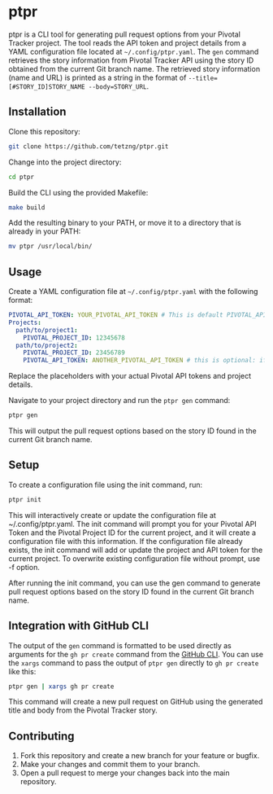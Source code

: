 # ptpr

ptpr is a CLI tool for generating pull request options from your Pivotal Tracker project. The tool reads the API token and project details from a YAML configuration file located at `~/.config/ptpr.yaml`. The `gen` command retrieves the story information from Pivotal Tracker API using the story ID obtained from the current Git branch name. The retrieved story information (name and URL) is printed as a string in the format of `--title=[#STORY_ID]STORY_NAME --body=STORY_URL`.

## Installation

Clone this repository:

```sh
git clone https://github.com/tetzng/ptpr.git
```

Change into the project directory:

```sh
cd ptpr
```

Build the CLI using the provided Makefile:

```sh
make build
```

Add the resulting binary to your PATH, or move it to a directory that is already in your PATH:

```sh
mv ptpr /usr/local/bin/

```

## Usage

Create a YAML configuration file at `~/.config/ptpr.yaml` with the following format:

```yaml
PIVOTAL_API_TOKEN: YOUR_PIVOTAL_API_TOKEN # This is default PIVOTAL_API_TOKEN
Projects:
  path/to/project1:
    PIVOTAL_PROJECT_ID: 12345678
  path/to/project2:
    PIVOTAL_PROJECT_ID: 23456789
    PIVOTAL_API_TOKEN: ANOTHER_PIVOTAL_API_TOKEN # this is optional: if you want to use another PIVOTAL_API_TOKEN
```

Replace the placeholders with your actual Pivotal API tokens and project details.

Navigate to your project directory and run the `ptpr gen` command:

```sh
ptpr gen
```

This will output the pull request options based on the story ID found in the current Git branch name.

## Setup

To create a configuration file using the init command, run:

```sh
ptpr init
```

This will interactively create or update the configuration file at ~/.config/ptpr.yaml. The init command will prompt you for your Pivotal API Token and the Pivotal Project ID for the current project, and it will create a configuration file with this information. If the configuration file already exists, the init command will add or update the project and API token for the current project. To overwrite existing configuration file without prompt, use -f option.

After running the init command, you can use the gen command to generate pull request options based on the story ID found in the current Git branch name.

## Integration with GitHub CLI

The output of the `gen` command is formatted to be used directly as arguments for the `gh pr create` command from the [GitHub CLI](https://cli.github.com/). You can use the `xargs` command to pass the output of `ptpr gen` directly to `gh pr create` like this:

```sh
ptpr gen | xargs gh pr create
```

This command will create a new pull request on GitHub using the generated title and body from the Pivotal Tracker story.

## Contributing

1. Fork this repository and create a new branch for your feature or bugfix.
1. Make your changes and commit them to your branch.
1. Open a pull request to merge your changes back into the main repository.
